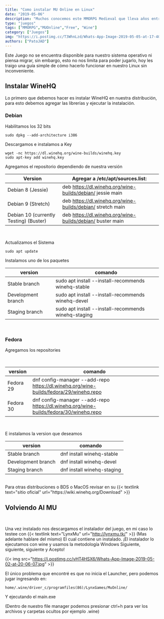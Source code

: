 ```yaml
---
title: "Como instalar MU Online en Linux"
date: "2019-05-06"
description: "Muchos conocemos este MMORPG Medieval que lleva años entre nosotros y a muchos nos marco la infancia"
type: "juegos"
tags: ["MMORPG","MUOnline","Free", "Wine"]
category: ["Juegos"]
img: "https://i.postimg.cc/T3WhnLzd/Whats-App-Image-2019-05-05-at-17-40-54.jpg"
authors: ["PatoJAD"]
---
```


Este Juego no se encuentra disponible para nuestro sistema operativo ni piensa migrar, sin embargo, esto no nos limita para poder jugarlo, hoy les traigo una guía simple de cómo hacerlo funcionar en nuestro Linux sin inconveniente.

## Instalar WineHQ
Lo primero que debemos hacer es instalar WineHQ en nuestra distribución, para esto debemos agregar las librerías y ejecutar la instalación.

### Debian

Habilitamos los 32 bits

    sudo dpkg --add-architecture i386

Descargamos e instalamos a Key

    wget -nc https://dl.winehq.org/wine-builds/winehq.key
    sudo apt-key add winehq.key

Agregamos el repositorio dependiendo de nuestra versión

| Version |	Agregar a /etc/apt/sources.list: |
|---|---|
| Debian 8 (Jessie) |	deb https://dl.winehq.org/wine-builds/debian/ jessie main |
| Debian 9 (Stretch) |	deb https://dl.winehq.org/wine-builds/debian/ stretch main |
| Debian 10 (currently Testing) (Buster) |	deb https://dl.winehq.org/wine-builds/debian/ buster main |

<br />

Actualizamos el Sistema

    sudo apt update

Instalamos uno de los paquetes

| version | comando |
|---|---|
| Stable branch | sudo apt install --install-recommends winehq-stable |
| Development branch | sudo apt install --install-recommends winehq-devel |
| Staging branch | sudo apt install --install-recommends winehq-staging |

<br />

### Fedora
Agregamos los repositories

<br />

| version | comando |
|---|---|
| Fedora 29 | dnf config-manager --add-repo https://dl.winehq.org/wine-builds/fedora/29/winehq.repo |
| Fedora 30 | dnf config-manager --add-repo https://dl.winehq.org/wine-builds/fedora/30/winehq.repo|
<br/>

E instalamos la version que deseamos

| version | comando |
|---|---|
| Stable branch | dnf install winehq-stable |
| Development branch |	dnf install winehq-devel |
| Staging branch	| dnf install winehq-staging |

<br/>
Para otras distribuciones o BDS o MacOS revisar en su {{< textlink text="sitio oficial" url="https://wiki.winehq.org/Download" >}}

## Volviendo Al MU
<br/>

Una vez instalado nos descargamos el instalador del juego, en mi caso lo testee con {{< textlink text="LynxMu" url="http://lynxmu.tk/" >}} (Mas adelante hablare del mismo) El cual contiene un instalado. ¡El instalador lo ejecutamos con wine y usamos la metodología Windows Siguiente, siguiente, siguiente y Acepto!

{{< img src="https://i.postimg.cc/vHT4HSX6/Whats-App-Image-2019-05-02-at-20-06-07.jpg" >}}

El único problema que encontré es que no inicia el Launcher, pero podemos jugar ingresando en:

    home/.wine/driver_c/programfiles(86)/LynxGames/MuOnline/

Y ejecutando el main.exe

(Dentro de nuestro file manager podemos presionar ctrl+h para ver los archivos y carpetas ocultos por ejemplo .wine)
